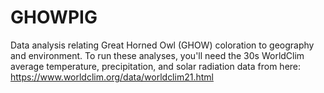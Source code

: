 # GHOWPIG
Data analysis relating Great Horned Owl (GHOW) coloration to geography and environment. To run these analyses, you'll need the 30s WorldClim average temperature, precipitation, and solar radiation data from here: 
https://www.worldclim.org/data/worldclim21.html
